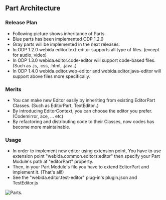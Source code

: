 ## Part Architecture ##

### Release Plan ###
* Following picture shows inheritance of Parts.
* Blue parts has been implemented ODP 1.2.0
* Gray parts will be implemented in the next releases.
* In ODP 1.2.0 webida.editor.text-editor supports all type of files. (except for audio, video)
* In ODP 1.3.0 webida.editor.code-editor will support code-based files. (Such as .js, .css, .html, .java..)
* In ODP 1.4.0 webida.editor.web-editor and webida.editor.java-editor will support above files more specifically.

### Merits ###
* You can make new Editor easily by inheriting from existing EditorPart Classes. (Such as EditorPart, TextEditor..)
* By introducing EditorContext, you can choose the editor you prefer. (Codemirror, ace, ... etc)
* By refactoring and distributing code to their Classes, now codes has become more maintainable.
 
### Usage ###
* In order to implement new editor using extension point, You have to use extension point "webida.common.editors:editor" then specify your Part Module's path at "editorPart" property.
* Then, in your Part Module's file you have to extend EditorPart and implement it. (That's all!)
* See the "webida.editor.test-editor" plug-in's plugin.json and TestEditor.js

![Parts](https://raw.githubusercontent.com/webida/webida-client/master/common/src/webida/plugins/workbench/ui/doc/Parts.png).
